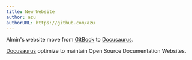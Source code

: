 ```yaml
---
title: New Website
author: azu
authorURL: https://github.com/azu
---
```


Almin's website move from [GitBook](https://github.com/GitbookIO/gitbook) to [Docusaurus](https://docusaurus.io/ "Docusaurus · Easy to Maintain Open Source Documentation Websites").

[Docusaurus](https://docusaurus.io/) optimize to maintain Open Source Documentation Websites.
